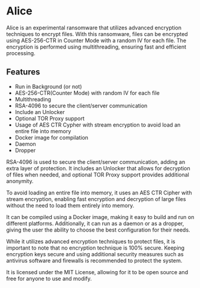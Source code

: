 <h1>Alice</h1>
<p>Alice is an experimental ransomware that utilizes advanced encryption techniques to encrypt files. With this ransomware, files can be encrypted using AES-256-CTR in Counter Mode with a random IV for each file. The encryption is performed using multithreading, ensuring fast and efficient processing.</p>
<h2>Features</h2>
<ul>
    <li>Run in Background (or not)</li>
    <li>AES-256-CTR(Counter Mode) with random IV for each file</li>
    <li>Multithreading</li>
    <li>RSA-4096 to secure the client/server communication</li>
    <li>Include an Unlocker</li>
    <li>Optional TOR Proxy support</li>
    <li>Usage of AES CTR Cypher with stream encryption to avoid load an entire file into memory</li>
    <li>Docker image for compilation</li>
    <li>Daemon</li>
    <li>Dropper</li>
</ul>
<p>RSA-4096 is used to secure the client/server communication, adding an extra layer of protection. It includes an Unlocker that allows for decryption of files when needed, and optional TOR Proxy support provides additional anonymity.</p>
<p>To avoid loading an entire file into memory, it uses an AES CTR Cipher with stream encryption, enabling fast encryption and decryption of large files without the need to load them entirely into memory.</p>
<p>It can be compiled using a Docker image, making it easy to build and run on different platforms. Additionally, it can run as a daemon or as a dropper, giving the user the ability to choose the best configuration for their needs.</p>
<p>While it utilizes advanced encryption techniques to protect files, it is important to note that no encryption technique is 100% secure. Keeping encryption keys secure and using additional security measures such as antivirus software and firewalls is recommended to protect the system.</p>
<p>It is licensed under the MIT License, allowing for it to be open source and free for anyone to use and modify.</p>
